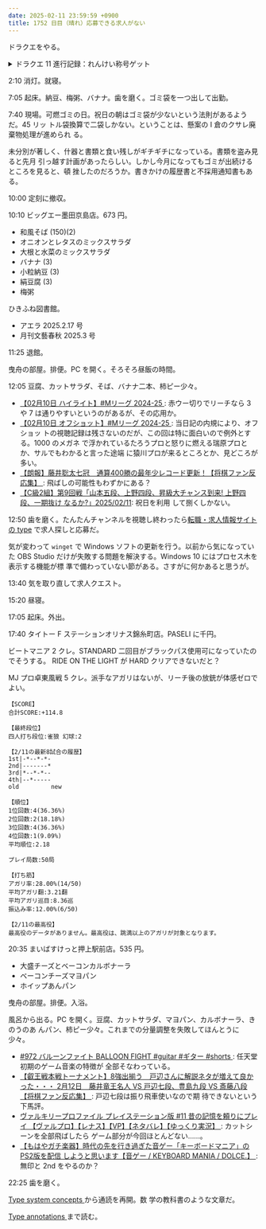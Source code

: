 ```yaml
---
date: 2025-02-11 23:59:59 +0900
title: 1752 日目（晴れ）応募できる求人がない
---
```


ドラクエをやる。

<details><summary>ドラクエ 11 進行記録：れんけい称号ゲット</summary>
<p>引き続きれんけいコマンドの挙動を確認していく。四人ゾーンれんけい二種を無明の魔神で確認する。
きせきのしずくがやはり勿体ないなので、ダンジョンで自然にゾーンに入ったキャラを控えておいてネルセンに会いに行けばいい。</p>

<p>三人れんけいの残りスペクタクルショーを金策場所で開催する。
やってみたらインプケイオスの群れがメタルキング 1 とはぐれメタル 2 が強バージョンだが置き換わった。
ああ、これを知るのが遅かったようだ。もう経験値は要らない。</p>

<p>二人れんけいの残り、セーニャに関係するものを確かめたい。
しかし、回復モノなので戦闘開始直後に発動するのは愚かだ。数字だけ確認はできるが。</p>

<p>で、ネルソンから別れて試練の里の大広間に戻ると称号を得る。
これがあると思ったからきせきのきのみや同しずくをケチるためにリセットしないでいたのだ。
私の予感は正しかった。</p>
</details>

2:10 消灯。就寝。

7:05 起床。納豆、梅粥、バナナ。歯を磨く。ゴミ袋を一つ出して出勤。

7:40 現場。可燃ゴミの日。祝日の朝はゴミ袋が少ないという法則があるようだ。45 リッ
トル袋換算で二袋しかない。ということは、懸案の I 倉のクサレ廃棄物処理が進められ
る。

未分別が著しく、什器と書類と食い残しがギチギチになっている。書類を盗み見ると先月
引っ越す計画があったらしい。しかし今月になってもゴミが出続けるところを見ると、頓
挫したのだろうか。書きかけの履歴書と不採用通知書もある。

10:00 定刻に撤収。

10:10 ビッグエー墨田京島店。673 円。

* 和風そば (150)(2)
* オニオンとレタスのミックスサラダ
* 大根と水菜のミックスサラダ
* バナナ (3)
* 小粒納豆 (3)
* 絹豆腐 (3)
* 梅粥

ひきふね図書館。

* アエラ 2025.2.17 号
* 月刊文藝春秋 2025.3 号

11:25 退館。

曳舟の部屋。排便。PC を開く。そろそろ昼飯の時間。

12:05 豆腐、カットサラダ、そば、バナナ二本、柿ピー少々。

* [【02月10日 ハイライト】#Mリーグ 2024-25
  ](https://www.youtube.com/watch?v=BSUoe0F8-pE): 赤ウー切りでリーチなら 3 や 7
  は通りやすいというのがあるが、その応用か。
* [【02月10日 オフショット】#Mリーグ 2024-25
  ](https://www.youtube.com/watch?v=b9rLdgzl8Wk): 当日記の内規により、オフショッ
  トの視聴記録は残さないのだが、この回は特に面白いので例外とする。1000 のメガネ
  で浮かれているたろうプロと怒りに燃える瑞原プロとか、サルでもわかると言った途端
  に猿川プロが来るところとか、見どころが多い。
* [【朗報】藤井聡太七冠　通算400勝の最年少レコード更新！【将棋ファン反応集】
  ](https://www.youtube.com/watch?v=7Ai0KWtGj_A): 飛ばしの可能性もわずかにある？
* [【C級2組】第9回戦「山本五段、上野四段、昇級大チャンス到来! 上野四段、一期抜け
  なるか?」2025/02/11](https://www.youtube.com/watch?v=mpKodQ_vomI): 祝日を利用
  して捌くしかない。

12:50 歯を磨く。たんたんチャンネルを視聴し終わったら[転職・求人情報サイトの
type](https://type.jp/) で求人探しと応募だ。

気が変わって `winget` で Windows ソフトの更新を行う。以前から気になっていた OBS
Studio だけが失敗する問題を解決する。Windows 10 にはプロセス木を表示する機能が標
準で備わっていない節がある。さすがに何かあると思うが。

13:40 気を取り直して求人クエスト。

15:20 昼寝。

17:05 起床。外出。

17:40 タイトー F ステーションオリナス錦糸町店。PASELI に千円。

ビートマニア 2 クレ。STANDARD 二回目がブラックパス使用可になっていたのでそうする。
RIDE ON THE LIGHT が HARD クリアできないだと？

MJ プロ卓東風戦 5 クレ。派手なアガリはないが、リーチ後の放銃が体感ゼロでよい。

```text
【SCORE】
合計SCORE:+114.8

【最終段位】
四人打ち段位:雀狼 幻球:2

【2/11の最新8試合の履歴】
1st|-*--*-*-
2nd|-------*
3rd|*--*-*--
4th|--*-----
old         new

【順位】
1位回数:4(36.36%)
2位回数:2(18.18%)
3位回数:4(36.36%)
4位回数:1(9.09%)
平均順位:2.18

プレイ局数:50局

【打ち筋】
アガリ率:28.00%(14/50)
平均アガリ翻:3.21翻
平均アガリ巡目:8.36巡
振込み率:12.00%(6/50)

【2/11の最高役】
最高役のデータがありません。最高役は、跳満以上のアガリが対象となります。
```

20:35 まいばすけっと押上駅前店。535 円。

* 大盛チーズとベーコンカルボナーラ
* ベーコンチーズマヨパン
* ホイップあんパン

曳舟の部屋。排便。入浴。

風呂から出る。PC を開く。豆腐、カットサラダ、マヨパン、カルボナーラ、きのうのあ
んパン、柿ピー少々。これまでの分量調整を失敗してほんとうに少々。

* [#972 バルーンファイト BALLOON FIGHT #guitar #ギター #shorts
  ](https://www.youtube.com/watch?v=pHOgVYjaND8): 任天堂初期のゲーム音楽の特徴が
  全部そなわっている。
* [【叡王戦本戦トーナメント】8強出揃う　戸辺さんに解説ネタが増えて良かった・・・
  2月12日　藤井竜王名人 VS 戸辺七段、豊島九段 VS 斎藤八段【将棋ファン反応集】
  ](https://www.youtube.com/watch?v=wdcC_L7n2hI): 戸辺七段は振り飛車使いなので期
  待できないという下馬評。
* [ヴァルキリープロファイル プレイステーション版 #11 昔の記憶を頼りにプレイ
  【ヴァルプロ】【レナス】【VP】【ネタバレ】【ゆっくり実況】
  ](https://www.youtube.com/watch?v=r_rh8Lv1bF8): カットシーンを全部飛ばしたら
  ゲーム部分が今回ほとんどない……。
* [【もはやガチ楽器】時代の先を行き過ぎた音ゲー「キーボードマニア」のPS2版を配信
  しようと思います【音ゲー / KEYBOARD MANIA / DOLCE.】
  ](https://www.youtube.com/watch?v=ayTZQkS0I0Q): 無印と 2nd をやるのか？

22:25 歯を磨く。

[Type system concepts
](https://typing.readthedocs.io/en/latest/spec/concepts.html) から通読を再開。数
学の教科書のような文章だ。

[Type annotations
](https://typing.readthedocs.io/en/latest/spec/annotations.html) まで読む。
